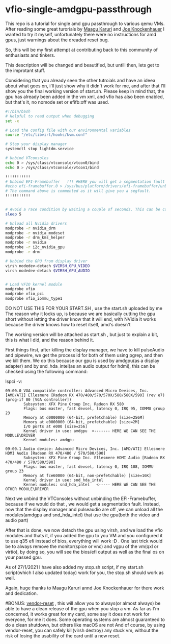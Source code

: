 # vfio-single-amdgpu-passthrough
This repo is a tutorial for single amd gpu passthrough to various qemu VMs.
After reading some great turorials by [Maagu Karuri](https://gitlab.com/Karuri/vfio) and [Joe Knockenhauer](https://github.com/joeknock90/Single-GPU-Passthrough) I wanted to try it myself, unfortunately there were no instructions for amd gpus, just warnings about the dreaded reset bug.

So, this will be my first attempt at contributing back to this community of enthusiasts and tinkers.

This description will be changed and beautified, but untill then, lets get to the improtant stuff.

Considering that you already seen the other tutroials and have an ideea about what goes on, i'll just show why it didn't work for me, and after that I'll show you the final working version of start.sh. Please keep in mind that, the gpu has already been added in the vm xml, and vfio has also been enabled, but that's it, no nomode
set or efifb:off was used.

```sh
#!/bin/bash
# Helpful to read output when debugging
set -x

# Load the config file with our environmental variables
source "/etc/libvirt/hooks/kvm.conf"

# Stop your display manager
systemctl stop lightdm.service

# Unbind VTconsoles
echo 0 > /sys/class/vtconsole/vtcon0/bind
echo 0 > /sys/class/vtconsole/vtcon1/bind

!!!!!!!!!!!
# Unbind EFI-Framebuffer   !!! #HERE you will get a segmentation fault and everything will lock up !!!
#echo efi-framebuffer.0 > /sys/bus/platform/drivers/efi-framebuffer/unbind
# The command above is commented as it will give you a segfault.
!!!!!!!!!!!


# Avoid a race condition by waiting a couple of seconds. This can be calibrated to be shorter or longer if required for your system
sleep 5

# Unload all Nvidia drivers
modprobe -r nvidia_drm
modprobe -r nvidia_modeset
modprobe -r drm_kms_helper
modprobe -r nvidia
modprobe -r i2c_nvidia_gpu
modprobe -r drm

# Unbind the GPU from display driver
virsh nodedev-detach $VIRSH_GPU_VIDEO
virsh nodedev-detach $VIRSH_GPU_AUDIO


# Load VFIO kernel module
modprobe vfio
modprobe vfio_pci
modprobe vfio_iommu_type1
```
DO NOT USE THIS FOR YOUR START.SH , use the start.sh uploaded by me
The reason why it locks up, is because we are basically cutting the gpu short without letting the driver know that it will end, with NVidia it works because the driver knows how to reset itself, amd's doesn't

The working version will be attached as start.sh , but just to explain a bit, this is what I did, and the reason behind it.

First things first, after killing the display manager, we have to kill pulseAudio and pipewire, we get the process id for both of them using pgrep, and then we kill them.
We do this because our gpu is used by amdgpu(as a display adapter) and by snd_hda_intel(as an audio output for hdmi), this can be checked using the following command:

lspci -v:
```
09:00.0 VGA compatible controller: Advanced Micro Devices, Inc. [AMD/ATI] Ellesmere [Radeon RX 470/480/570/570X/580/580X/590] (rev e7) (prog-if 00 [VGA controller])
        Subsystem: XFX Pine Group Inc. Radeon RX 580
        Flags: bus master, fast devsel, latency 0, IRQ 95, IOMMU group 23
        Memory at d0000000 (64-bit, prefetchable) [size=256M]
        Memory at e0000000 (64-bit, prefetchable) [size=2M]
        I/O ports at e000 [size=256]
        Kernel driver in use: amdgpu  <------- HERE WE CAN SEE THE MODULE\DRIVER
        Kernel modules: amdgpu  

09:00.1 Audio device: Advanced Micro Devices, Inc. [AMD/ATI] Ellesmere HDMI Audio [Radeon RX 470/480 / 570/580/590]
        Subsystem: XFX Pine Group Inc. Ellesmere HDMI Audio [Radeon RX 470/480 / 570/580/590]
        Flags: bus master, fast devsel, latency 0, IRQ 108, IOMMU group 23
        Memory at fce60000 (64-bit, non-prefetchable) [size=16K]
        Kernel driver in use: snd_hda_intel
        Kernel modules: snd_hda_intel   <----- HERE WE CAN SEE THE OTHER MODULE\DRIVER

```

Next we unbind the VTConsoles without unbinding the EFI-Framebuffer, because if we would do that , we would get a segmentation fault.
Instead, now that the display manager and pulseaudio are off ,we can unload all the modules(amdgpu and snd_hda_intel) that use the gpu(both the video and audio part)

After that is done, we now detach the gpu using virsh, and we load the vfio modules and thats it, if you added the gpu to you VM and you configured it to use q35 efi instead of bios, everything will work :D .
One last trick would be to always remove the monitor(spice or vnc) and vgpu of the vm(qxl or virtio), by doing so, you will see the bios/efi output as well as the final os on your passed gpu.

As of 27/1/2021 I have also added my stop.sh script, if my start.sh script(which I also updated today) work for you, the stop.sh should work as well.

Again, huge thanks to Maagu Karuri annd Joe Knockenhauer for there work and dedication.

#BONUS: [vendor-reset](https://github.com/gnif/vendor-reset) , this will allow you to always(or almost always) be able to have a clean release of the gpu when you stop a vm.
As far as I'm concerned, it works great for my card, some say it does not work for everyone, for me it does.
Some operating systems are almost guaranteed to do a clean shutdown, but others like macOS are not
And of course, by using vendor-reset, you can safely kill(virsh destroy) any stuck vm, without the risk of losing the usability of the card until a new reset. 
